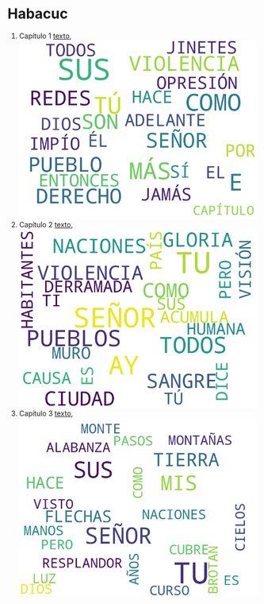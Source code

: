 # Habacuc

1. Capítulo 1 [texto](texto_filtrado/AT/Hab/Hab_1.txt), ![imagen](nube_de_palabras/AT/Hab/Hab_1.png)
2. Capítulo 2 [texto](texto_filtrado/AT/Hab/Hab_2.txt), ![imagen](nube_de_palabras/AT/Hab/Hab_2.png)
3. Capítulo 3 [texto](texto_filtrado/AT/Hab/Hab_3.txt), ![imagen](nube_de_palabras/AT/Hab/Hab_3.png)
